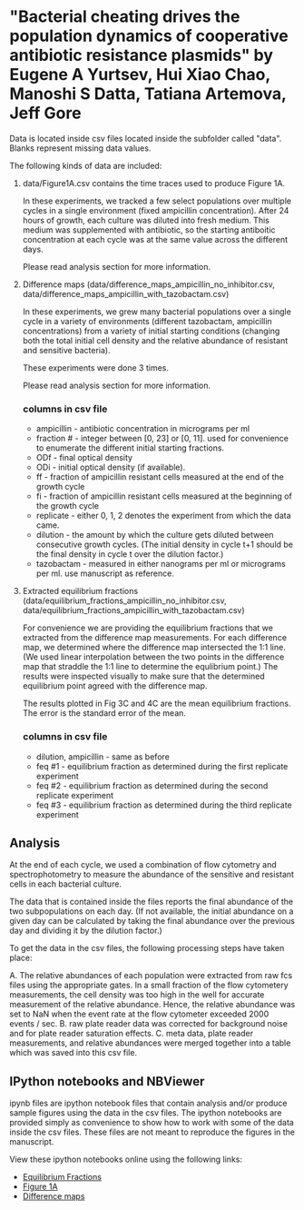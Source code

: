 # "Bacterial cheating drives the population dynamics of cooperative antibiotic resistance plasmids" by Eugene A Yurtsev, Hui Xiao Chao, Manoshi S Datta, Tatiana Artemova, Jeff Gore

Data is located inside csv files located inside the subfolder called "data". Blanks
represent missing data values.

The following kinds of data are included:

1. data/Figure1A.csv contains the time traces used to produce Figure 1A.

    In these experiments, we tracked a few select populations over multiple cycles
    in a single environment (fixed ampicillin concentration). After 24 hours of
    growth, each culture was diluted into fresh medium. This medium was
    supplemented with antibiotic, so the starting antiboitic concentration at each
    cycle was at the same value across the different days.

    Please read analysis section for more information.

2. Difference maps (data/difference_maps_ampicillin_no_inhibitor.csv, data/difference_maps_ampicillin_with_tazobactam.csv)

    In these experiments, we grew many bacterial populations over a single cycle in
    a variety of environments (different tazobactam, ampicillin concentrations)
    from a variety of initial starting conditions (changing both the total initial
    cell density and the relative abundance of resistant and sensitive bacteria). 

    These experiments were done 3 times.

    Please read analysis section for more information.

    ### columns in csv file

    * ampicillin - antibiotic concentration in micrograms per ml
    * fraction # - integer between [0, 23] or [0, 11]. used for convenience
    to enumerate the different initial starting fractions.
    * ODf - final optical density
    * ODi - initial optical density (if available).
    * ff - fraction of ampicillin resistant cells measured at the end of the growth cycle
    * fi - fraction of ampicillin resistant cells measured at the beginning of the growth cycle
    * replicate - either 0, 1, 2 denotes the experiment from which the data came.
    * dilution - the amount by which the culture gets diluted between consecutive growth cycles. (The initial density in cycle t+1 should be the final density in cycle t over the dilution factor.)
    * tazobactam - measured in either nanograms per ml or micrograms per ml. use manuscript as reference.

3. Extracted equilibrium fractions (data/equilibrium_fractions_ampicillin_no_inhibitor.csv, data/equilibrium_fractions_ampicillin_with_tazobactam.csv)

    For convenience we are providing the equilibrium fractions that we extracted
    from the difference map measurements. For each difference map, we determined
    where the difference map intersected the 1:1 line. (We used linear
    interpolation between the two points in the difference map that straddle the
    1:1 line to determine the equlibrium point.) The results were inspected
    visually to make sure that the determined equilibrium point agreed with the
    difference map.

    The results plotted in Fig 3C and 4C are the mean equilibrium fractions. The
    error is the standard error of the mean. 

    ### columns in csv file

    * dilution, ampicillin - same as before
    * feq #1 - equilibrium fraction as determined during the first replicate experiment
    * feq #2 - equilibrium fraction as determined during the second replicate experiment
    * feq #3 - equilibrium fraction as determined during the third replicate experiment

## Analysis

At the end of each cycle, we used a combination of flow cytometry and spectrophotometry to measure the
abundance of the sensitive and resistant cells in each bacterial culture. 

The data that is contained inside the files reports the final abundance of the
two subpopulations on each day. (If not available, the initial abundance on a
given day can be calculated by taking the final abundance over the previous day
and dividing it by the dilution factor.)

To get the data in the csv files, the following processing steps have taken place:

A. The relative abundances of each population were extracted from raw fcs files using the appropriate gates. In a small fraction of the flow cytometery measurements, the cell density was too high in the well for accurate measurement of the relative abundance. Hence, the relative abundance was set to NaN when the event rate at the flow cytometer exceeded 2000 events / sec. 
B. raw plate reader data was corrected for background noise and for plate reader saturation effects.
C. meta data, plate reader measurements, and relative abundances were merged together into a table which was saved into this csv file.

## IPython notebooks and NBViewer

ipynb files are ipython notebook files that contain analysis and/or produce
sample figures using the data in the csv files. The ipython notebooks are
provided simply as convenience to show how to work with some of the data inside
the csv files. These files are not meant to reproduce the figures in the
manuscript.

View these ipython notebooks online using the following links:

* [Equilibrium Fractions](http://nbviewer.ipython.org/urls/bitbucket.org/eugene_yurtsev/bacterialcheatingproject/raw/master/sample_plot_equilibrium_fractions.ipynb)
* [Figure 1A](http://nbviewer.ipython.org/urls/bitbucket.org/eugene_yurtsev/bacterialcheatingproject/raw/master/Figure1A.ipynb)
* [Difference maps](http://nbviewer.ipython.org/urls/bitbucket.org/eugene_yurtsev/bacterialcheatingproject/raw/master/difference_maps.ipynb)

